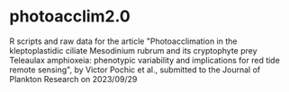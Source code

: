# photoacclim2.0
R scripts and raw data for the article "Photoacclimation in the kleptoplastidic ciliate Mesodinium rubrum and its cryptophyte prey Teleaulax amphioxeia: phenotypic variability and implications for red tide remote sensing", by Victor Pochic et al., submitted to the Journal of Plankton Research on 2023/09/29
